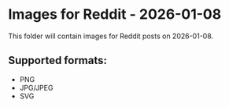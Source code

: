 # Images for Reddit - 2026-01-08

This folder will contain images for Reddit posts on 2026-01-08.

## Supported formats:
- PNG
- JPG/JPEG
- SVG
